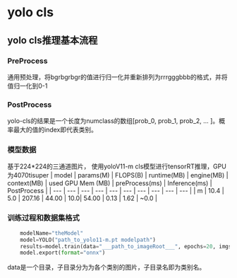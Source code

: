 # yolo cls

## yolo cls推理基本流程

### PreProcess

通用预处理，将bgrbgrbgr的值进行归一化并重新排列为rrrgggbbb的格式，并将值归一化到0-1

### PostProcess

yolo-cls的结果是一个长度为numclass的数组[prob_0, prob_1, prob_2, ... ]。概率最大的值的index即代表类别。

### 模型数据
基于224*224的三通道图片， 使用yoloV11-m cls模型进行tensorRT推理，GPU为4070tisuper
| model | params(M) | FLOPS(B) | runtime(MB) | engine(MB) | context(MB) | used GPU Mem (MB) | preProcess(ms) | Inference(ms) | PostProcess |
| --- | --- | --- | --- | --- | --- | --- | --- | --- | --- |
| m | 10.4 | 5.0 | 207.16 | 44.00 | 10.0| 54.00 | 0.13 | 1.62 | ~0.0 |

### 训练过程和数据集格式

``` python
    modelName="theModel"
    model=YOLO("path_to_yolo11-m.pt modelpath")
    results=model.train(data="___path_to_imageRoot___", epochs=20, imgsz=224, batch=256, device="cuda:0", name=modelName)
    model.export(format="onnx")
```

data是一个目录，子目录分为为各个类别的图片，子目录名即为类别名。